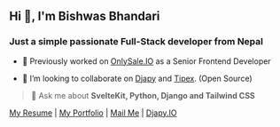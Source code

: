 ## Hi 👋, I'm Bishwas Bhandari
### Just a simple passionate Full-Stack developer from Nepal

- 🔭 Previously worked on [OnlySale.IO](https://onlysales.io/) as a Senior Frontend Developer

- 👯 I’m looking to collaborate on [Djapy](https://github.com/Bishwas-py/djapy) and [Tipex](https://github.com/friendofsvelte/tipex). (Open Source)

> 💬 Ask me about **SvelteKit, Python, Django and Tailwind CSS**


[My Resume](Bishwas-Bhandari-Resume.pdf) | [My Portfolio](https://bishwas.net/) | [Mail Me](mailto:yo@bishwas.net) | [Djapy.IO](https://djapy.io/)
